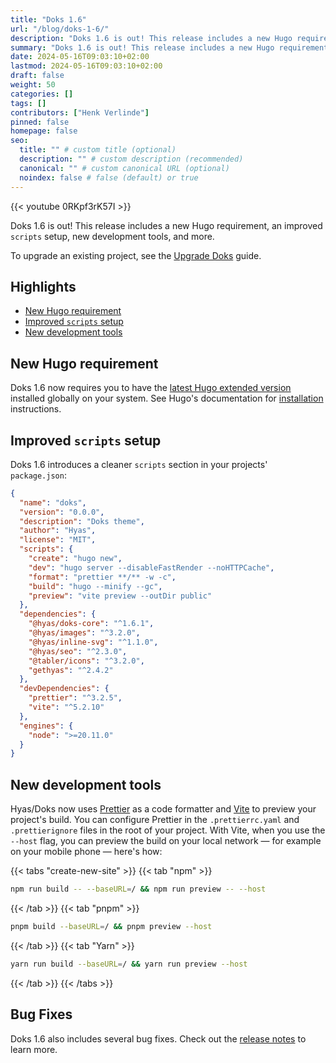 ```yaml
---
title: "Doks 1.6"
url: "/blog/doks-1-6/"
description: "Doks 1.6 is out! This release includes a new Hugo requirement, an improved scripts setup, new development tools, and more."
summary: "Doks 1.6 is out! This release includes a new Hugo requirement, an improved <code>scripts</code> setup, new development tools, and more."
date: 2024-05-16T09:03:10+02:00
lastmod: 2024-05-16T09:03:10+02:00
draft: false
weight: 50
categories: []
tags: []
contributors: ["Henk Verlinde"]
pinned: false
homepage: false
seo:
  title: "" # custom title (optional)
  description: "" # custom description (recommended)
  canonical: "" # custom canonical URL (optional)
  noindex: false # false (default) or true
---
```



<lite-youtube videoid="ogfYd705cRs" playlabel="Play: Keynote (Google I/O '18)"></lite-youtube>

{{< youtube 0RKpf3rK57I >}}


Doks 1.6 is out! This release includes a new Hugo requirement, an improved `scripts` setup, new development tools, and more.

To upgrade an existing project, see the [Upgrade Doks](/docs/start-here/upgrade-doks/) guide.

<!-- omit in toc -->
## Highlights

- [New Hugo requirement](#new-hugo-requirement)
- [Improved `scripts` setup](#improved-scripts-setup)
- [New development tools](#new-development-tools)

## New Hugo requirement

Doks 1.6 now requires you to have the [latest Hugo extended version](https://github.com/gohugoio/hugo/releases/latest) installed globally on your system. See Hugo's documentation for [installation](https://gohugo.io/installation/) instructions.

## Improved `scripts` setup

Doks 1.6 introduces a cleaner `scripts` section in your projects' `package.json`:

```json
{
  "name": "doks",
  "version": "0.0.0",
  "description": "Doks theme",
  "author": "Hyas",
  "license": "MIT",
  "scripts": {
    "create": "hugo new",
    "dev": "hugo server --disableFastRender --noHTTPCache",
    "format": "prettier **/** -w -c",
    "build": "hugo --minify --gc",
    "preview": "vite preview --outDir public"
  },
  "dependencies": {
    "@hyas/doks-core": "^1.6.1",
    "@hyas/images": "^3.2.0",
    "@hyas/inline-svg": "^1.1.0",
    "@hyas/seo": "^2.3.0",
    "@tabler/icons": "^3.2.0",
    "gethyas": "^2.4.2"
  },
  "devDependencies": {
    "prettier": "^3.2.5",
    "vite": "^5.2.10"
  },
  "engines": {
    "node": ">=20.11.0"
  }
}

```

## New development tools

Hyas/Doks now uses [Prettier](https://prettier.io/) as a code formatter and [Vite](https://vitejs.dev/) to preview your project's build. You can configure Prettier in the `.prettierrc.yaml` and `.prettierignore` files in the root of your project. With Vite, when you use the `--host` flag, you can preview the build on your local network — for example on your mobile phone — here's how:

{{< tabs "create-new-site" >}}
{{< tab "npm" >}}

```bash
npm run build -- --baseURL=/ && npm run preview -- --host
```

{{< /tab >}}
{{< tab "pnpm" >}}

```bash
pnpm build --baseURL=/ && pnpm preview --host
```

{{< /tab >}}
{{< tab "Yarn" >}}

```bash
yarn run build --baseURL=/ && yarn run preview --host
```

{{< /tab >}}
{{< /tabs >}}

<!-- omit in toc -->
## Bug Fixes

Doks 1.6 also includes several bug fixes. Check out the [release notes](https://github.com/gethyas/doks-core/releases/tag/v1.6.0) to learn more.
